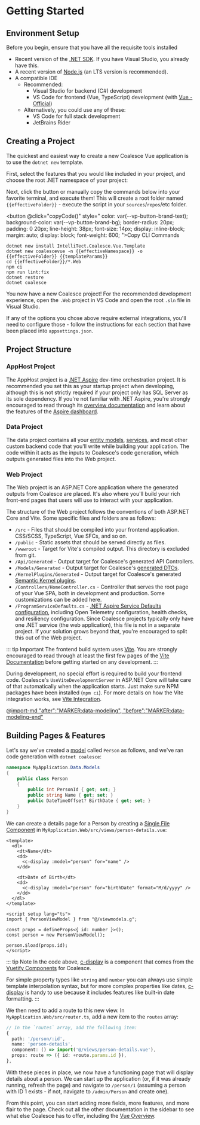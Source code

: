 # Getting Started

## Environment Setup

Before you begin, ensure that you have all the requisite tools installed

- Recent version of the [.NET SDK](https://dotnet.microsoft.com/en-us/download). If you have Visual Studio, you already have this.
- A recent version of [Node.js](https://nodejs.org/) (an LTS version is recommended).
- A compatible IDE
  - Recommended:
    - Visual Studio for backend (C#) development
    - VS Code for frontend (Vue, TypeScript) development (with [Vue - Official](https://marketplace.visualstudio.com/items?itemName=Vue.volar))
  - Alternatively, you could use any of these:
    - VS Code for full stack development
    - JetBrains Rider

## Creating a Project

The quickest and easiest way to create a new Coalesce Vue application is to use the `dotnet new` template.

First, select the features that you would like included in your project, and choose the root .NET namespace of your project:

<script setup>
import TemplateBuilder from './TemplateBuilder.vue'
import { ref, computed} from 'vue'
const templateParams = ref("")
const namespace = ref("")
const effectiveNamespace = computed(() => namespace.value?.replace(/\.+$/, '') || 'MyCompany.MyProject')
const effectiveFolder = computed(() => effectiveNamespace.value.split('.').at(-1))
function copyCode() {
  document.querySelector(".template-code .copy").click()
}
</script>

<TemplateBuilder v-model:options="templateParams" v-model:namespace="namespace" />

Next, click the button or manually copy the commands below into your favorite terminal, and execute them! This will create a root folder named <code>{{effectiveFolder}}</code> - execute the script in your `sources`/`repos`/etc folder.

<button @click="copyCode()" style="
color: var(--vp-button-brand-text);
background-color: var(--vp-button-brand-bg);
border-radius: 20px;
padding: 0 20px;
line-height: 38px;
font-size: 14px;
display: inline-block;
margin: auto;
display: block;
font-weight: 600;
">Copy CLI Commands</button>

<style>
  .template-code .copy { opacity: 1 !important }
</style>
<div class="template-code">

```sh-vue
dotnet new install IntelliTect.Coalesce.Vue.Template
dotnet new coalescevue -n {{effectiveNamespace}} -o {{effectiveFolder}} {{templateParams}}
cd {{effectiveFolder}}/*.Web
npm ci
npm run lint:fix
dotnet restore
dotnet coalesce

```

</div>

You now have a new Coalesce project! For the recommended development experience, open the `.Web` project in VS Code and open the root `.sln` file in Visual Studio.

If any of the options you chose above require external integrations, you'll need to configure those - follow the instructions for each section that have been placed into `appsettings.json`.

## Project Structure

### AppHost Project

The AppHost project is a [.NET Aspire](https://learn.microsoft.com/en-us/dotnet/aspire/get-started/aspire-overview) dev-time orchestration project. It is recommended you set this as your startup project when developing, although this is not strictly required if your project only has SQL Server as its sole dependency. If you're not familiar with .NET Aspire, you're strongly encouraged to read through its [overview documentation](https://learn.microsoft.com/en-us/dotnet/aspire/get-started/aspire-overview#dev-time-orchestration) and learn about the features of the [Aspire dashboard](https://learn.microsoft.com/en-us/dotnet/aspire/fundamentals/dashboard/explore).

### Data Project

The data project contains all your [entity models](/modeling/model-types/entities.md), [services](/modeling/model-types/services.md), and most other custom backend code that you'll write while building your application. The code within it acts as the inputs to Coalesce's code generation, which outputs generated files into the Web project.

### Web Project

The Web project is an ASP.NET Core application where the generated outputs from Coalesce are placed. It's also where you'll build your rich front-end pages that users will use to interact with your application.

The structure of the Web project follows the conventions of both ASP.NET Core and Vite. Some specific files and folders are as follows:

- `/src` - Files that should be compiled into your frontend application. CSS/SCSS, TypeScript, Vue SFCs, and so on.
- `/public` - Static assets that should be served directly as files.
- `/wwwroot` - Target for Vite's compiled output. This directory is excluded from git.
- `/Api/Generated` - Output target for Coalesce's generated API Controllers.
- `/Models/Generated` - Output target for Coalesce's [generated DTOs](/stacks/agnostic/dtos.md).
- `/KernelPlugins/Generated` <Beta/> - Output target for Coalesce's generated [Semantic Kernel plugins](/modeling/model-components/attributes/semantic-kernel.md). 
- `/Controllers/HomeController.cs` - Controller that serves the root page of your Vue SPA, both in development and production. Some customizations can be added here.
- `/ProgramServiceDefaults.cs` - [.NET Aspire Service Defaults configuration](https://learn.microsoft.com/en-us/dotnet/aspire/fundamentals/service-defaults), including Open Telemetry configuration, health checks, and resiliency configuration. Since Coalesce projects typically only have one .NET service (the web application), this file is not in a separate project. If your solution grows beyond that, you're encouraged to split this out of the Web project.

::: tip Important
The frontend build system uses [Vite](https://vitejs.dev/). You are strongly encouraged to read through at least the first few pages of the [Vite Documentation](https://vitejs.dev/guide/) before getting started on any development.
:::

During development, no special effort is required to build your frontend code. Coalesce's `UseViteDevelopmentServer` in ASP.NET Core will take care of that automatically when the application starts. Just make sure NPM packages have been installed (`npm ci`). For more details on how the Vite integration works, see [Vite Integration](/topics/vite-integration.md).

@[import-md "after":"MARKER:data-modeling", "before":"MARKER:data-modeling-end"](../agnostic/getting-started-modeling.md)

## Building Pages & Features

Let's say we've created a [model](/modeling/model-types/entities.md) called `Person` as follows, and we've ran code generation with `dotnet coalesce`:

```c#
namespace MyApplication.Data.Models
{
    public class Person
    {
        public int PersonId { get; set; }
        public string Name { get; set; }
        public DateTimeOffset? BirthDate { get; set; }
    }
}
```

We can create a details page for a Person by creating a [Single File Component](https://vuejs.org/guide/scaling-up/sfc.html) in `MyApplication.Web/src/views/person-details.vue`:

```vue
<template>
  <dl>
    <dt>Name</dt>
    <dd>
      <c-display :model="person" for="name" />
    </dd>

    <dt>Date of Birth</dt>
    <dd>
      <c-display :model="person" for="birthDate" format="M/d/yyyy" />
    </dd>
  </dl>
</template>

<script setup lang="ts">
import { PersonViewModel } from "@/viewmodels.g";

const props = defineProps<{ id: number }>();
const person = new PersonViewModel();

person.$load(props.id);
</script>
```

::: tip Note
In the code above, [c-display](/stacks/vue/coalesce-vue-vuetify/components/c-display.md) is a component that comes from the [Vuetify Components](/stacks/vue/coalesce-vue-vuetify/overview.md) for Coalesce.

For simple property types like `string` and `number` you can always use simple template interpolation syntax, but for more complex properties like dates, [c-display](/stacks/vue/coalesce-vue-vuetify/components/c-display.md) is handy to use because it includes features like built-in date formatting.
:::

We then need to add a route to this new view. In `MyApplication.Web/src/router.ts`, add a new item to the `routes` array:

```ts
// In the `routes` array, add the following item:
{
  path: '/person/:id',
  name: 'person-details',
  component: () => import('@/views/person-details.vue'),
  props: route => ({ id: +route.params.id }),
},
```

With these pieces in place, we now have a functioning page that will display details about a person. We can start up the application (or, if it was already running, refresh the page) and navigate to `/person/1` (assuming a person with ID 1 exists - if not, navigate to `/admin/Person` and create one).

From this point, you can start adding more fields, more features, and more flair to the page. Check out all the other documentation in the sidebar to see what else Coalesce has to offer, including the [Vue Overview](/stacks/vue/overview.md).
